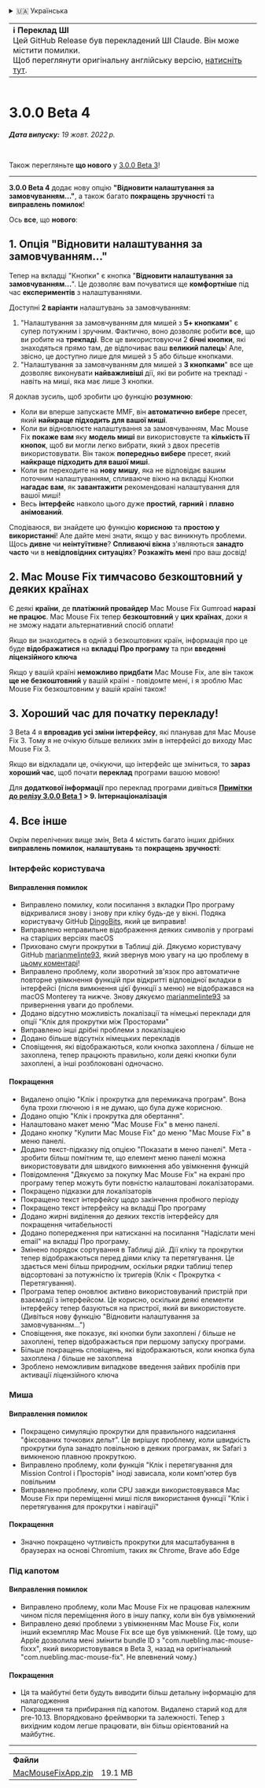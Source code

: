 <details>
<summary>🇺🇦 Українська</summary>

[🇬🇧 English (GitHub Release)](https://github.com/noah-nuebling/mac-mouse-fix/releases/tag/3.0.0-Beta-4)\
[🇦🇩 Català](https://redirect.macmousefix.com/?target=mmf-release&tag=3.0.0-Beta-4&locale=ca)\
[🇩🇪 Deutsch](https://redirect.macmousefix.com/?target=mmf-release&tag=3.0.0-Beta-4&locale=de)\
[🇪🇸 Español](https://redirect.macmousefix.com/?target=mmf-release&tag=3.0.0-Beta-4&locale=es)\
[🇫🇷 Français](https://redirect.macmousefix.com/?target=mmf-release&tag=3.0.0-Beta-4&locale=fr)\
[🇮🇩 Indonesia](https://redirect.macmousefix.com/?target=mmf-release&tag=3.0.0-Beta-4&locale=id)\
[🇮🇹 Italiano](https://redirect.macmousefix.com/?target=mmf-release&tag=3.0.0-Beta-4&locale=it)\
[🇭🇺 Magyar](https://redirect.macmousefix.com/?target=mmf-release&tag=3.0.0-Beta-4&locale=hu)\
[🇳🇱 Nederlands](https://redirect.macmousefix.com/?target=mmf-release&tag=3.0.0-Beta-4&locale=nl)\
[🇵🇱 Polski](https://redirect.macmousefix.com/?target=mmf-release&tag=3.0.0-Beta-4&locale=pl)\
[🇧🇷 Português (Brasil)](https://redirect.macmousefix.com/?target=mmf-release&tag=3.0.0-Beta-4&locale=pt-BR)\
[🇵🇹 Português (Portugal)](https://redirect.macmousefix.com/?target=mmf-release&tag=3.0.0-Beta-4&locale=pt-PT)\
[🇷🇴 Română](https://redirect.macmousefix.com/?target=mmf-release&tag=3.0.0-Beta-4&locale=ro)\
[🇸🇪 Svenska](https://redirect.macmousefix.com/?target=mmf-release&tag=3.0.0-Beta-4&locale=sv)\
[🇻🇳 Tiếng Việt](https://redirect.macmousefix.com/?target=mmf-release&tag=3.0.0-Beta-4&locale=vi)\
[🇹🇷 Türkçe](https://redirect.macmousefix.com/?target=mmf-release&tag=3.0.0-Beta-4&locale=tr)\
[🇨🇿 Čeština](https://redirect.macmousefix.com/?target=mmf-release&tag=3.0.0-Beta-4&locale=cs)\
[🇬🇷 Ελληνικά](https://redirect.macmousefix.com/?target=mmf-release&tag=3.0.0-Beta-4&locale=el)\
[🇷🇺 Русский](https://redirect.macmousefix.com/?target=mmf-release&tag=3.0.0-Beta-4&locale=ru)\
**🇺🇦 Українська**\
[🇮🇱 עברית](https://redirect.macmousefix.com/?target=mmf-release&tag=3.0.0-Beta-4&locale=he)\
[🇸🇦 العربية](https://redirect.macmousefix.com/?target=mmf-release&tag=3.0.0-Beta-4&locale=ar)\
[🇮🇳 हिन्दी](https://redirect.macmousefix.com/?target=mmf-release&tag=3.0.0-Beta-4&locale=hi)\
[🇹🇭 ไทย](https://redirect.macmousefix.com/?target=mmf-release&tag=3.0.0-Beta-4&locale=th)\
[🇨🇳 中文 (简体)](https://redirect.macmousefix.com/?target=mmf-release&tag=3.0.0-Beta-4&locale=zh-Hans)\
[🇨🇳 中文 (繁體)](https://redirect.macmousefix.com/?target=mmf-release&tag=3.0.0-Beta-4&locale=zh-Hant)\
[🇭🇰 中文（香港)](https://redirect.macmousefix.com/?target=mmf-release&tag=3.0.0-Beta-4&locale=zh-HK)\
[🇯🇵 日本語](https://redirect.macmousefix.com/?target=mmf-release&tag=3.0.0-Beta-4&locale=ja)\
[🇰🇷 한국어](https://redirect.macmousefix.com/?target=mmf-release&tag=3.0.0-Beta-4&locale=ko)\
[Help translate Mac Mouse Fix to different languages!](https://github.com/noah-nuebling/mac-mouse-fix/discussions/731)
</details>
<table align=><td>
<b>ℹ️ Переклад ШІ</b><br>
Цей GitHub Release був перекладений ШІ Claude. Він може містити помилки.<br>
Щоб переглянути оригінальну англійську версію, <a href="https://github.com/noah-nuebling/mac-mouse-fix/releases/tag/3.0.0-Beta-4">натисніть тут</a>.
</td></table>

<table></table>

# 3.0.0 Beta 4
***Дата випуску:** 19 жовт. 2022 р.*

<br>

Також перегляньте **що нового** у [3.0.0 Beta 3](https://redirect.macmousefix.com/?target=mmf-release&tag=3.0.0-Beta-3&locale=uk)!

---

**3.0.0 Beta 4** додає нову опцію **"Відновити налаштування за замовчуванням..."**, а також багато **покращень зручності** та **виправлень помилок**!

Ось **все**, що **нового**:

## 1. Опція "Відновити налаштування за замовчуванням..."

Тепер на вкладці "Кнопки" є кнопка "**Відновити налаштування за замовчуванням...**".
Це дозволяє вам почуватися ще **комфортніше** під час **експериментів** з налаштуваннями.

Доступні **2 варіанти** налаштувань за замовчуванням:

1. "Налаштування за замовчуванням для мишей з **5+ кнопками**" є супер потужним і зручним. Фактично, воно дозволяє робити **все**, що ви робите на **трекпаді**. Все це використовуючи 2 **бічні кнопки**, які знаходяться прямо там, де відпочиває ваш **великий палець**! Але, звісно, це доступно лише для мишей з 5 або більше кнопками.
2. "Налаштування за замовчуванням для мишей з **3 кнопками**" все ще дозволяє виконувати **найважливіші** дії, які ви робите на трекпаді - навіть на миші, яка має лише 3 кнопки.

Я доклав зусиль, щоб зробити цю функцію **розумною**:

- Коли ви вперше запускаєте MMF, він **автоматично вибере** пресет, який **найкраще підходить для вашої миші**.
- Коли ви відновлюєте налаштування за замовчуванням, Mac Mouse Fix **покаже вам** яку **модель миші** ви використовуєте та **кількість її кнопок**, щоб ви могли легко вибрати, який з двох пресетів використовувати. Він також **попередньо вибере** пресет, який **найкраще підходить для вашої миші**.
- Коли ви переходите на **нову мишу**, яка не відповідає вашим поточним налаштуванням, спливаюче вікно на вкладці Кнопки **нагадає вам**, як **завантажити** рекомендовані налаштування для вашої миші!
- Весь **інтерфейс** навколо цього дуже **простий**, **гарний** і **плавно анімований**.

Сподіваюся, ви знайдете цю функцію **корисною** та **простою у використанні**! Але дайте мені знати, якщо у вас виникнуть проблеми.
Щось **дивне** чи **неінтуїтивне**? **Спливаючі вікна** з'являються **занадто часто** чи в **невідповідних ситуаціях**? **Розкажіть мені** про ваш досвід!

## 2. Mac Mouse Fix тимчасово безкоштовний у деяких країнах

Є деякі **країни**, де **платіжний провайдер** Mac Mouse Fix Gumroad **наразі не працює**.
Mac Mouse Fix тепер **безкоштовний** у **цих країнах**, доки я не зможу надати альтернативний спосіб оплати!

Якщо ви знаходитесь в одній з безкоштовних країн, інформація про це буде **відображатися** на **вкладці Про програму** та при **введенні ліцензійного ключа**

Якщо у вашій країні **неможливо придбати** Mac Mouse Fix, але він також **ще не безкоштовний** у вашій країні - повідомте мені, і я зроблю Mac Mouse Fix безкоштовним у вашій країні також!

## 3. Хороший час для початку перекладу!

З Beta 4 я **впровадив усі зміни інтерфейсу**, які планував для Mac Mouse Fix 3. Тому я не очікую більше великих змін в інтерфейсі до виходу Mac Mouse Fix 3.

Якщо ви відкладали це, очікуючи, що інтерфейс ще зміниться, то **зараз хороший час**, щоб почати **переклад** програми вашою мовою!

Для **додаткової інформації** про переклад програми дивіться **[Примітки до релізу 3.0.0 Beta 1](https://redirect.macmousefix.com/?target=mmf-release&tag=3.0.0-Beta-1.1&locale=uk) > 9. Інтернаціоналізація**

## 4. Все інше

Окрім перелічених вище змін, Beta 4 містить багато інших дрібних **виправлень помилок**, **налаштувань** та **покращень зручності**:

### Інтерфейс користувача

#### Виправлення помилок

- Виправлено помилку, коли посилання з вкладки Про програму відкривалися знову і знову при кліку будь-де у вікні. Подяка користувачу GitHub [DingoBits](https://github.com/DingoBits), який це виправив!
- Виправлено неправильне відображення деяких символів у програмі на старіших версіях macOS
- Приховано смуги прокрутки в Таблиці дій. Дякуємо користувачу GitHub [marianmelinte93](https://github.com/marianmelinte93), який звернув мою увагу на цю проблему в [цьому коментарі](https://github.com/noah-nuebling/mac-mouse-fix/discussions/366#discussioncomment-3728994)!
- Виправлено проблему, коли зворотний зв'язок про автоматичне повторне увімкнення функцій при відкритті відповідної вкладки в інтерфейсі (після вимкнення цієї функції з меню) не відображався на macOS Monterey та нижче. Знову дякуємо [marianmelinte93](https://github.com/marianmelinte93) за привернення уваги до проблеми.
- Додано відсутню можливість локалізації та німецькі переклади для опції "Клік для прокрутки між Просторами"
- Виправлено інші дрібні проблеми з локалізацією
- Додано більше відсутніх німецьких перекладів
- Сповіщення, які відображаються, коли кнопка захоплена / більше не захоплена, тепер працюють правильно, коли деякі кнопки були захоплені, а інші розблоковані одночасно.

#### Покращення

- Видалено опцію "Клік і прокрутка для перемикача програм". Вона була трохи глючною і я не думаю, що була дуже корисною.
- Додано опцію "Клік і прокрутка для обертання".
- Налаштовано макет меню "Mac Mouse Fix" в меню панелі.
- Додано кнопку "Купити Mac Mouse Fix" до меню "Mac Mouse Fix" в меню панелі.
- Додано текст-підказку під опцією "Показати в меню панелі". Мета - зробити більш помітним те, що елемент меню панелі можна використовувати для швидкого вимкнення або увімкнення функцій
- Повідомлення "Дякуємо за покупку Mac Mouse Fix" на екрані про програму тепер можуть бути повністю налаштовані локалізаторами.
- Покращено підказки для локалізаторів
- Покращено текст інтерфейсу щодо закінчення пробного періоду
- Покращено текст інтерфейсу на вкладці Про програму
- Додано жирні виділення до деяких текстів інтерфейсу для покращення читабельності
- Додано попередження при натисканні на посилання "Надіслати мені email" на вкладці Про програму.
- Змінено порядок сортування в Таблиці дій. Дії кліку та прокрутки тепер відображаються перед діями кліку та перетягування. Це здається мені більш природним, оскільки рядки таблиці тепер відсортовані за потужністю їх тригерів (Клік < Прокрутка < Перетягування).
- Програма тепер оновлює активно використовуваний пристрій при взаємодії з інтерфейсом. Це корисно, оскільки деякі елементи інтерфейсу тепер базуються на пристрої, який ви використовуєте. (Дивіться нову функцію "Відновити налаштування за замовчуванням...")
- Сповіщення, яке показує, які кнопки були захоплені / більше не захоплені, тепер відображається при першому запуску програми.
- Більше покращень сповіщень, які відображаються, коли кнопка була захоплена / більше не захоплена
- Зроблено неможливим випадкове введення зайвих пробілів при активації ліцензійного ключа

### Миша

#### Виправлення помилок

- Покращено симуляцію прокрутки для правильного надсилання "фіксованих точкових дельт". Це вирішує проблему, коли швидкість прокрутки була занадто повільною в деяких програмах, як Safari з вимкненою плавною прокруткою.
- Виправлено проблему, коли функція "Клік і перетягування для Mission Control і Просторів" іноді зависала, коли комп'ютер був повільним
- Виправлено проблему, коли CPU завжди використовувався Mac Mouse Fix при переміщенні миші після використання функції "Клік і перетягування для прокрутки і навігації"

#### Покращення

- Значно покращено чутливість прокрутки для масштабування в браузерах на основі Chromium, таких як Chrome, Brave або Edge

### Під капотом

#### Виправлення помилок

- Виправлено проблему, коли Mac Mouse Fix не працював належним чином після переміщення його в іншу папку, коли він був увімкнений
- Виправлено деякі проблеми з увімкненням Mac Mouse Fix, коли інший екземпляр Mac Mouse Fix все ще був увімкнений. (Це тому, що Apple дозволила мені змінити bundle ID з "com.nuebling.mac-mouse-fixxx", який використовувався в Beta 3, назад на оригінальний "com.nuebling.mac-mouse-fix". Не впевнений чому.)

#### Покращення

- Ця та майбутні бети будуть виводити більш детальну інформацію для налагодження
- Покращення та прибирання під капотом. Видалено старий код для pre-10.13. Впорядковано фреймворки та залежності. Тепер з вихідним кодом легше працювати, він більш орієнтований на майбутнє.

---

<table align="start">
<tr>
    <td colspan=2>
        <b>Файли</b>
    </td>
</tr>
<tr>
    <td><a href="https://github.com/noah-nuebling/mac-mouse-fix/releases/download/3.0.0-Beta-4/MacMouseFixApp.zip">MacMouseFixApp.zip</a></td>
    <td>19.1 MB</td>
</tr>
</table>